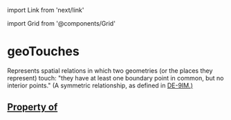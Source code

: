 import Link from 'next/link'
  
import Grid from '@components/Grid'

# geoTouches

Represents spatial relations in which two geometries (or the places they represent) touch: "they have at least one boundary point in common, but no interior points." (A symmetric relationship, as defined in <a href="https://en.wikipedia.org/wiki/DE-9IM">DE-9IM</Link>.)

## Property of



